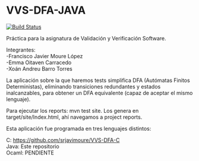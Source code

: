 # VVS-DFA-JAVA
[![Build Status](https://travis-ci.org/andreu-barro/VVS-DFA-JAVA.svg?branch=master)](https://travis-ci.org/andreu-barro/VVS-DFA-JAVA)

Práctica para la asignatura de Validación y Verificación Software.

Integrantes:  
-Francisco Javier Moure López  
-Emma Oitaven Carracedo  
-Xoán Andreu Barro Torres  

La aplicación sobre la que haremos tests simplifica DFA (Autómatas Finitos Deterministas), eliminando transiciones redundantes y estados inalcanzables, para obtener un DFA equivalente (capaz de aceptar el mismo lenguaje).

Para ejecutar los reports: mvn test site. Los genera en target/site/Index.html, ahí navegamos a project reports.

Esta aplicación fue programada en tres lenguajes distintos:

C: https://github.com/srjavimoure/VVS-DFA-C  
Java: Este repositorio  
Ocaml: PENDIENTE  
